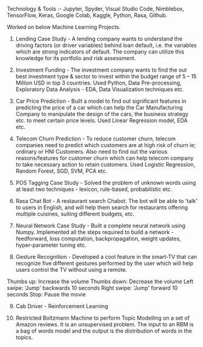 Technology & Tools :- Jupyter, Spyder, Visual Studio Code, Nimblebox, TensorFlow, Keras, Google Colab, Kaggle, Python, Rasa, Github.

Worked on below Machine Learning Projects.

1) Lending Case Study - A lending company wants to understand the driving factors (or driver variables) behind loan default, i.e. the variables which are strong indicators of default. The company can utilize this knowledge for its portfolio and risk assessment.

2) Investment Funding - The investment company wants to find the out best investment type & sector to invest within the budget range of 5 – 15 Million USD in top 3 countries. Used Python, Data Pre-processing, Exploratory Data Analysis - EDA, Data Visualization techniques etc.

3) Car Price Prediction - Built a model to find out significant features in predicting the price of a car which can help the Car Manufacturing Company to manipulate the design of the cars, the business strategy etc. to meet certain price levels. Used Linear Regression model, EDA etc.

4) Telecom Churn Prediction - To reduce customer churn, telecom companies need to predict which customers are at high risk of churn ie; ordinary or HNI Customers. Also need to find out the various reasons/features for customer churn which can help telecom company to take necessary action to retain customers. Used Logistic Regression, Random Forest, SGD, SVM, PCA etc.

5) POS Tagging Case Study - Solved the problem of unknown words using at least two techniques - lexicon, rule-based, probabilistic etc.

6) Rasa Chat Bot - A restaurant search Chabot. The bot will be able to 'talk' to users in English, and will help them search for restaurants offering multiple cuisines, suiting different budgets, etc.

7) Neural Network Case Study - Built a complete neural network using Numpy. Implemented all the steps required to build a network - feedforward, loss computation, backpropagation, weight updates, hyper-parameter tuning etc.

8) Gesture Recognition - Developed a cool feature in the smart-TV that can recognize five different gestures performed by the user which will help users control the TV without using a remote.

Thumbs up: Increase the volume
Thumbs down: Decrease the volume
Left swipe: 'Jump' backwards 10 seconds
Right swipe: 'Jump' forward 10 seconds
Stop: Pause the movie

9) Cab Driver - Reinforcement Learning

10) Restricted Boltzmann Machine to perform Topic Modelling on a set of Amazon reviews. It is an unsupervised problem.
    The input to an RBM is a bag of words model and the output is the distribution of words in the topics.

